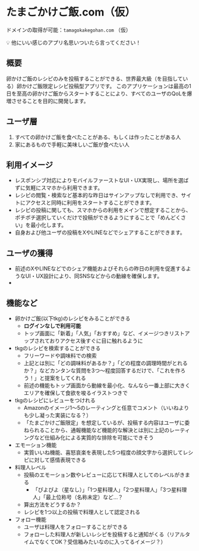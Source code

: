 # たまごかけご飯.com（仮）

ドメインの取得が可能：`tamagokakegohan.com` （仮）

<aside>
💡 他にいい感じのアプリ名思いついたら言ってください！

</aside>

## 概要
卵かけご飯のレシピのみを投稿することができる、世界最大級（を目指している）卵かけご飯限定レシピ投稿型アプリです。
このアプリケーションは最高の1日を至高の卵かけご飯からスタートすることにより、すべてのユーザのQoLを爆増させることを目的に開発します。

## ユーザ層
1. すべての卵かけご飯を食べたことがある、もしくは作ったことがある人
2. 家にあるもので手軽に美味しいご飯が食べたい人

## 利用イメージ
- レスポンシブ対応によりモバイルファーストなUI・UX実現し、場所を選ばずに気軽にスマホから利用できます。
- レシピの閲覧・検索など基本的な昨日はサインアップなしで利用でき、サイトにアクセスと同時に利用をスタートすることができます。
- レシピの投稿に関しても、スマホからの利用をメインで想定することから、ポチポチ選択していくだけで投稿ができるようにすることで「めんどくさい」を最小化します。
- 自身および他ユーザの投稿をXやLINEなどでシェアすることができます。

## ユーザの獲得
- 前述のXやLINEなどでのシェア機能およびそれらの昨日の利用を促進するようなUI・UX設計により、同SNSなどからの動線を確保します。
- 

## 機能など
- 卵かけご飯(以下tkg)のレシピをみることができる
    - **ログインなしで利用可能**
    - トップ画面に「新着」「人気」「おすすめ」など、イメージつきリストアップされておりアクセス後すぐに目に触れるように
- tkgのレシピを検索することができる
    - フリーワードや調味料での検索
    - 上記とは別に「どの調味料があるか？」「どの程度の調理時間がとれるか？」などカンタンな質問を3つ〜程度回答するだけで、「これを作ろう！」と提案をしてくれる
    - 前述の機能もトップ画面から動線を最小化、なんなら一番上部に大きくエリアを確保して食欲を唆るイラストつきで
- tkgのレシピにレビューをつけれる
    - Amazonのイメージ1〜5のレーティングと任意でコメント（いいねよりも少し凝った実装になる？）
    - 「たまごかけご飯限定」を想定しているが、投稿する内容はユーザに委ねられることから、通報機能など機能的な解決とは別に上記のレーティングなど仕組み化による実質的な排除を可能にできそう
- エモーション機能
    - 実質いいね機能、喜怒哀楽を表現した5つ程度の顔文字から選択してレシピに対して感情表現できる
- 料理人レベル
    - 投稿のエモーション数やレビューに応じて料理人としてのレベルがきまる
        - 「ぴよぴよ（星なし）」「1つ星料理人」「2つ星料理人」「3つ星料理人」「最上位称号（名称未定）など…？
    - 算出方法をどうするか？
    - レシピを1つ以上の投稿で料理人として認定される
- フォロー機能
    - ユーザは料理人をフォローすることができる
    - フォローした料理人が新しいレシピを投稿すると通知がくる（リアルタイムでなくてOK？受信箱みたいなのに入ってるイメージ？）
